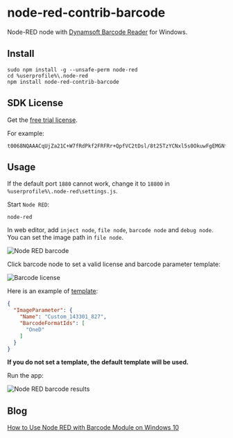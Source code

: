 # node-red-contrib-barcode

Node-RED node with [Dynamsoft Barcode Reader](https://www.dynamsoft.com/Products/Dynamic-Barcode-Reader.aspx) for Windows.

## Install

```
sudo npm install -g --unsafe-perm node-red
cd %userprofile%\.node-red
npm install node-red-contrib-barcode
```

## SDK License
Get the [free trial license](https://www.dynamsoft.com/CustomerPortal/Portal/Triallicense.aspx).

For example:
```
t0068NQAAACqUjZa21C+W7fRdPkf2FRFRr+QpfVC2tDsl/8t25TzYCNxl5s0OkuwFgEMGNfN95Z0HYQ55ROi1px9JqVAP7/c=
```

## Usage
If the default port `1880` cannot work, change it to `18800` in `%userprofile%\.node-red\settings.js`.

Start `Node RED`:

```
node-red
```

In web editor, add `inject node`, `file node`, `barcode node` and `debug node`. You can set the image path in `file node`.

![Node RED barcode](https://www.codepool.biz/wp-content/uploads/2018/11/node-red-debug.PNG)

Click barcode node to set a valid license and barcode parameter template:

![Barcode license](https://www.codepool.biz/wp-content/uploads/2018/11/node-red-barcode-license.PNG)

Here is an example of [template](https://www.dynamsoft.com/help/Barcode-Reader/devguide/Template/ImageParameters/BarcodeFormatIds.html):

```json
{
  "ImageParameter": {
    "Name": "Custom_143301_827",
    "BarcodeFormatIds": [
      "OneD"
    ]
  }
}
```
**If you do not set a template, the default template will be used.**

Run the app:

![Node RED barcode results](https://www.codepool.biz/wp-content/uploads/2018/11/node-red-barcode-results.PNG)

## Blog
[How to Use Node RED with Barcode Module on Windows 10](https://www.codepool.biz/node-red-barcode-windows.html)
